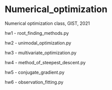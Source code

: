 # Numerical_optimization
Numerical optimization class, GIST, 2021

hw1 - root_finding_methods.py

hw2 - unimodal_optimization.py

hw3 - multivariate_optimization.py

hw4 - method_of_steepest_descent.py

hw5 - conjugate_gradient.py

hw6 - observation_fitting.py
